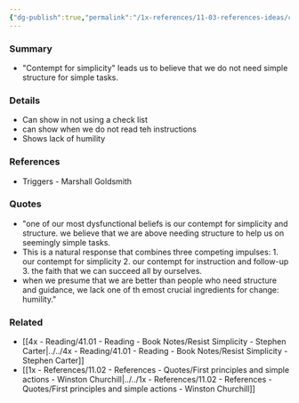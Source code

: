 ```yaml
---
{"dg-publish":true,"permalink":"/1x-references/11-03-references-ideas/contempt-for-simplicity/","dgHomeLink":true,"dgPassFrontmatter":false,"dgShowBacklinks":true,"dgShowLocalGraph":false,"dgShowInlineTitle":true}
---
```



### Summary
- "Contempt for simplicity" leads us to believe that we do not need simple structure for simple tasks.

### Details
- Can show in not using a check list
- can show when we do not read teh instructions
- Shows lack of humility

### References
- Triggers - Marshall Goldsmith

### Quotes
- "one of our most dysfunctional beliefs is our contempt for simplicity and structure. we believe that we are above needing structure to help us on seemingly simple tasks.
- This is a natural response that combines three competing impulses: 1. our contempt for simplicity 2. our contempt for instruction and follow-up 3. the faith that we can succeed all by ourselves.
- when we presume that we are better than people who need structure and guidance, we lack one of th emost crucial ingredients for change: humility." 

### Related
- [[4x - Reading/41.01 - Reading - Book Notes/Resist Simplicity - Stephen Carter|../../4x - Reading/41.01 - Reading - Book Notes/Resist Simplicity - Stephen Carter]]
- [[1x - References/11.02 - References - Quotes/First principles and simple actions - Winston Churchill|../../1x - References/11.02 - References - Quotes/First principles and simple actions - Winston Churchill]]

